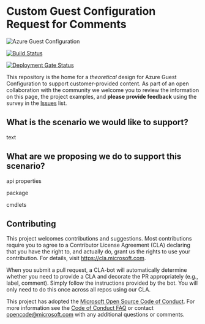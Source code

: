 # Custom Guest Configuration Request for Comments
![Azure Guest Configuration](https://contosodev.blob.core.windows.net/img/GuestConfigurationIcon.jpg)

[![Build Status](https://dev.azure.com/azvmguestpolicy/CustomGuestConfiguration/_apis/build/status/Microsoft.rfc_customguestconfig?branchName=master)](https://dev.azure.com/azvmguestpolicy/CustomGuestConfiguration/_build/latest?definitionId=3?branchName=master)

[![Deployment Gate Status](https://vsrm.dev.azure.com/azvmguestpolicy/_apis/public/Release/badge/8cf7364a-2490-4dd7-8353-5c7e17e8728d/1/1)](https://vsrm.dev.azure.com/azvmguestpolicy/_apis/public/Release/badge/8cf7364a-2490-4dd7-8353-5c7e17e8728d/1/1)

This repository is the home for a *theoretical* design for Azure Guest Configuration
to support customer-provided content.
As part of an open collaboration with the community
we welcome you to review the information on this page,
the project examples,
and **please provide feedback** using the survey in the
[Issues](https://github.com/Microsoft/ccd_customguestconfig/issues)
list.

## What is the scenario we would like to support?

text

## What are we proposing we do to support this scenario?

api properties

package

cmdlets

## Contributing

This project welcomes contributions and suggestions.  Most contributions require you to agree to a
Contributor License Agreement (CLA) declaring that you have the right to, and actually do, grant us
the rights to use your contribution. For details, visit https://cla.microsoft.com.

When you submit a pull request, a CLA-bot will automatically determine whether you need to provide
a CLA and decorate the PR appropriately (e.g., label, comment). Simply follow the instructions
provided by the bot. You will only need to do this once across all repos using our CLA.

This project has adopted the [Microsoft Open Source Code of Conduct](https://opensource.microsoft.com/codeofconduct/).
For more information see the [Code of Conduct FAQ](https://opensource.microsoft.com/codeofconduct/faq/) or
contact [opencode@microsoft.com](mailto:opencode@microsoft.com) with any additional questions or comments.
